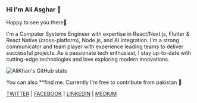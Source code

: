 ### Hi I'm Ali Asghar 👋


Happy to see you there🤩

I'm a Computer Systems Engineer with expertise in React/Next.js, Flutter & React Native (cross-platform), Node.js, and AI integration. I'm a strong communicator and team player with experience leading teams to deliver successful projects. As a passionate tech enthusiast, I stay up-to-date with cutting-edge technologies and love exploring modern innovations.

![AliKhan's GitHub stats](https://github-readme-stats.vercel.app/api?username=AliKhan6&show_icons=true&theme=radical)

You can also **find me. Currently I'm free to contribute from pakistan 💚

[TWITTER](https://twitter.com/AliAsgh63886007) | [FACEBOOK](https://www.facebook.com/profile.php?id=100009950341792) | [LINKEDIN](https://www.linkedin.com/in/ali-asghar1999/) | [MEDIUM](https://medium.com/@alikhan988810)

<!--
**AliKhan6/AliKhan6** is a ✨ _special_ ✨ repository because its `README.md` (this file) appears on your GitHub profile.

Here are some ideas to get you started:


